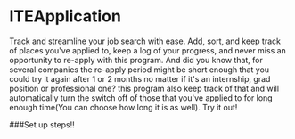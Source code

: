 # ITEApplication
Track and streamline your job search with ease. Add, sort, and keep track of places you've applied to, keep a log of your progress, and never miss an opportunity to re-apply with this program. And did you know that, for several companies the re-apply period might be short enough that you could try it again after 1 or 2 months no matter if it's an internship, grad position or professional one? this program also keep track of that and will automatically turn the switch off of those that you've applied to for long enough time(You can choose how long it is as well). Try it out!

###Set up steps!!
